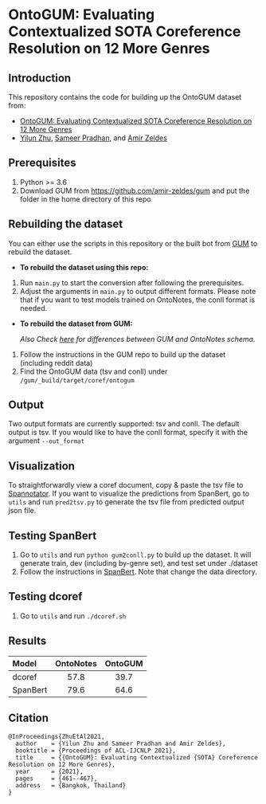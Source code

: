 # OntoGUM: Evaluating Contextualized SOTA Coreference Resolution on 12 More Genres

## Introduction
This repository contains the code for building up the OntoGUM dataset from:
- [OntoGUM: Evaluating Contextualized SOTA Coreference Resolution on 12 More Genres](https://arxiv.org/pdf/2106.00933.pdf)
- [Yilun Zhu](http://yilunzhu.com/), [Sameer Pradhan](https://cemantix.org/), and [Amir Zeldes](https://corpling.uis.georgetown.edu/amir/)


## Prerequisites
1. Python >= 3.6
2. Download GUM from <https://github.com/amir-zeldes/gum> and put the folder in the home directory of this repo

## Rebuilding the dataset
You can either use the scripts in this repository or the built bot from [GUM](https://github.com/amir-zeldes/gum) to rebuild the dataset.
* **To rebuild the dataset using this repo:**
1. Run `main.py` to start the conversion after following the prerequisites.
2. Adjust the arguments in `main.py` to output different formats. Please note that if you want to test models trained on OntoNotes, the conll format is needed.
* **To rebuild the dataset from GUM:**

   *Also Check [here](https://github.com/amir-zeldes/gum/tree/master/coref/ontogum) for differences between GUM and OntoNotes schema.*
1. Follow the instructions in the GUM repo to build up the dataset (including reddit data)
2. Find the OntoGUM data (tsv and conll) under `/gum/_build/target/coref/ontogum`

## Output
Two output formats are currently supported: tsv and conll. The default output is tsv. If you would like to have the conll format, specify it with the argument `--out_format`

## Visualization
To straightforwardly view a coref document, copy & paste the tsv file to [Spannotator](https://corpling.uis.georgetown.edu/gitdox/spannotator.html). If you want to visualize the predictions from SpanBert, go to `utils` and run `pred2tsv.py` to generate the tsv file from predicted output json file.

## Testing SpanBert
1. Go to `utils` and run `python gum2conll.py` to build up the dataset. It will generate train, dev (including by-genre set), and test set under ./dataset
2. Follow the instructions in [SpanBert](https://github.com/mandarjoshi90/coref). Note that change the data directory.

## Testing dcoref
1. Go to `utils` and run `./dcoref.sh`

## Results
Model      | OntoNotes  | OntoGUM
:----------| :--------: | :--------:
dcoref     | 57.8       | 39.7
SpanBert   | 79.6       | 64.6

## Citation
```
@InProceedings{ZhuEtAl2021,
  author    = {Yilun Zhu and Sameer Pradhan and Amir Zeldes},
  booktitle = {Proceedings of ACL-IJCNLP 2021},
  title     = {{OntoGUM}: Evaluating Contextualized {SOTA} Coreference Resolution on 12 More Genres},
  year      = {2021},
  pages     = {461--467},
  address   = {Bangkok, Thailand}
}
```
